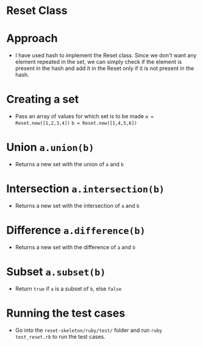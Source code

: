 # Reset Class

# Approach
- I have used hash to implement the Reset class. Since we don't want any element repeated in the set, we can simply check if the element is present in the hash and add it in the Reset only if it is not present in the hash.

# Creating a set
- Pass an array of values for which set is to be made
`a = Reset.new([1,2,3,4])`
`b = Reset.new([1,4,5,6])`

# Union `a.union(b)`
- Returns a new set with the union of `a` and `b`

# Intersection `a.intersection(b)`
- Returns a new set with the intersection of `a` and `b`

# Difference `a.difference(b)`
- Returns a new set with the difference of `a` and `b`

# Subset `a.subset(b)`
- Return `true` if `a` is a subset of `b`, else `false`


# Running the test cases
- Go into the `reset-skeleton/ruby/test/` folder and run `ruby test_reset.rb` to run the test cases.

